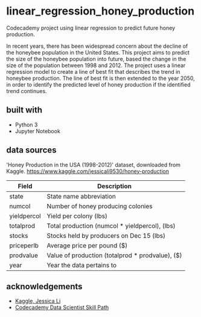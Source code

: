 # linear_regression_honey_production
Codecademy project using linear regression to predict future honey production.

In recent years, there has been widespread concern about the decline of the honeybee population in the United States. This project aims to predict the size of the honeybee population into future, based the change in the size of the population between 1998 and 2012. The project uses a linear regression model to create a line of best fit that describes the trend in honeybee production. The line of best fit is then extended to the year 2050, in order to identify the predicted level of honey production if the identified trend continues. 

## built with
* Python 3
* Jupyter Notebook

## data sources
'Honey Production in the USA (1998-2012)' dataset, downloaded from Kaggle.
https://www.kaggle.com/jessicali9530/honey-production

Field | Description
------------ | -------------
state | State name abbreviation
numcol | Number of honey producing colonies
yieldpercol | Yield per colony (lbs)
totalprod | Total production (numcol * yieldpercol), (lbs)
stocks | Stocks held by producers on Dec 15 (lbs)
priceperlb | Average price per pound ($)
prodvalue | Value of production (totalprod * prodvalue), ($)
year | Year the data pertains to

## acknowledgements
* [Kaggle, Jessica Li](https://www.kaggle.com/jessicali9530/honey-production)
* [Codecademy Data Scientist Skill Path](https://www.codecademy.com/learn)
